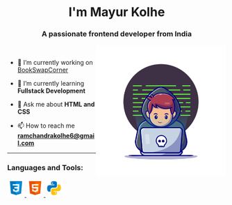<h1 align="center">I'm Mayur Kolhe</h1>
<h3 align="center">A passionate frontend developer from India</h3>

<img align="right" alt="Coding" width="300" src="coder.jpg">


<br>



- 🔭 I’m currently working on [BookSwapCorner](https://bookswapcorner.netlify.app/)

- 🌱 I’m currently learning **Fullstack Development**

- 💬 Ask me about **HTML and CSS**

- 📫 How to reach me **ramchandrakolhe6@gmail.com**
---
<h3 align="left">Languages and Tools:</h3>

<p align="left"><a href="https://spaceship.roadtocode.org/docs/category/css/" target="_blank" rel="noreferrer"> <img src="icons8-css.svg" alt="css3" width="40" height="40"/> 
<a href="https://spaceship.roadtocode.org/docs/category/html/" target="_blank" rel="noreferrer"> <img src="icons8-html.svg" alt="html5" width="40" height="40"/> </a> 
<a href="https://spaceship.roadtocode.org/docs/category/python-programming/" target="_blank" rel="noreferrer"> <img src="icons8-python.svg" alt="python" width="40" height="40"/> </a> 

